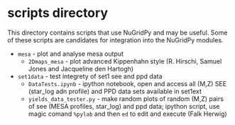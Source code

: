 # scripts directory

This directory contains scripts that use NuGridPy and may be useful. Some of these scripts are candidates for integration into the NuGridPy modules.

* `mesa` - plot and analyse mesa output
	- `2Dmaps_mesa` - plot advanced Kippenhahn style (R. Hirschi, Samuel Jones and Jacqueline den Hartogh)
* `set1data` - test integrety of set1 see and ppd data 
  	- `DataTests.ipynb`  - ipython notebook, open and access all (M,Z) SEE (star_log adn profile) and PPD data sets available in set1ext
	- `yields_data_tester.py` - make random plots of random (M,Z) pairs of see (MESA profiles, star_log) and ppd data; ipython script, use magic comand `%pylab` and then `ed` to edit and execute (Falk Herwig)